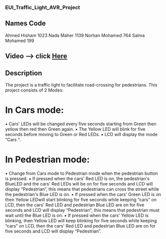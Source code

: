 ### EUI_Traffic_Light_AVR_Project

## Names            Code
Ahmed Hisham      1023
Nada Maher        1139
Norhan Mohamed    764
Salma Mohamed     199

## Video --> click [Here](https://youtu.be/CR2onydPVTU)

## Description
The project is a traffic light to facilitate road-crossing for pedestrians. This project consists of 2 Modes:

# In Cars mode:
▪ Cars' LEDs will be changed every five seconds starting from Green then yellow then red then Green again.
▪ The Yellow LED will blink for five seconds before moving to Green or Red LEDs.
▪ LCD will display the mode “Cars “.

# In Pedestrian mode:
▪ Change from Cars mode to Pedestrian mode when the pedestrian button is pressed.
▪ If pressed when the cars' Red LED is on, the pedestrian's BlueLED and the cars' Red LEDs will be on for five seconds and LCD will display “Pedestrian”, this means that pedestrians can 
cross the street while the pedestrian's Blue LED is on.
▪ If pressed when the cars' Green LED is on then Yellow LEDwill start blinking for five seconds while keeping “cars” on LCD, then the cars' Red LED and pedestrian Blue LED are on 
for five seconds and LCD will display “Pedestrian”, this means that pedestrian must wait until the Blue LED is on.
▪ If pressed when the cars' Yellow LED is blinking, then Yellow LED will keep blinking for five seconds while keeping “cars” 
on LCD, then the cars' Red LED and pedestrian Blue LED are on for five seconds and LCD will display “Pedestrian”.
 
